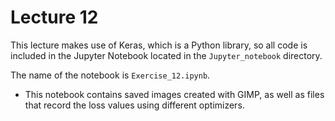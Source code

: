 # Lecture 12

This lecture makes use of Keras, which is a Python library, so all code is included in the Jupyter Notebook located in the `Jupyter_notebook` directory. 

The name of the notebook is `Exercise_12.ipynb`. 

- This notebook contains saved images created with GIMP, as well as files that record the loss values using different optimizers.

